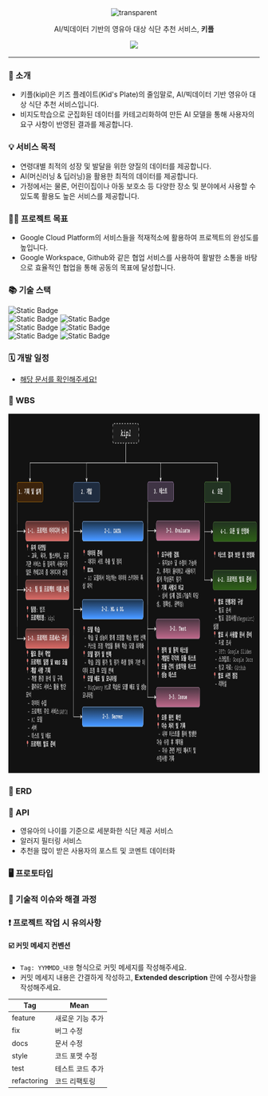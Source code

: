 <div align="center">
  <img src="https://capsule-render.vercel.app/api?type=transparent&fontColor=9370DB&text=kipl👶🏻%20&height=150&fontSize=45" alt="transparent" />
</div>

<p align="center">AI/빅데이터 기반의 영유아 대상 식단 추천 서비스, <strong>키플</strong></p>
<p align="center"><a href="https://github.com/Latencygg/kipl"><img src="https://hits.seeyoufarm.com/api/count/incr/badge.svg?url=https%3A%2F%2Fgithub.com%2FLatencygg%2Fkipl&count_bg=%23000000&title_bg=%23000000&icon=github.svg&icon_color=%23E7E7E7&title=Github&edge_flat=false"/></a></p>

***

### 🔖 소개
  - 키플(kipl)은 키즈 플레이트(Kid's Plate)의 줄임말로, AI/빅데이터 기반 영유아 대상 식단 추천 서비스입니다.
  - 비지도학습으로 군집화된 데이터를 카테고리화하여 만든 AI 모델을 통해 사용자의 요구 사항이 반영된 결과를 제공합니다.

### 💡 서비스 목적
  - 연령대별 최적의 성장 및 발달을 위한 양질의 데이터를 제공합니다.
  - AI(머신러닝 & 딥러닝)을 활용한 최적의 데이터를 제공합니다.
  - 가정에서는 물론, 어린이집이나 아동 보호소 등 다양한 장소 및 분야에서 사용할 수 있도록 활용도 높은 서비스를 제공합니다.

### 🏃🏻 프로젝트 목표
  - Google Cloud Platform의 서비스들을 적재적소에 활용하여 프로젝트의 완성도를 높입니다.
  - Google Workspace, Github와 같은 협업 서비스를 사용하여 활발한 소통을 바탕으로 효율적인 협업을 통해 공동의 목표에 달성합니다.

### 📚 기술 스택
![Static Badge](https://img.shields.io/badge/Google%20Cloud%20Platform-%234285F4?style=flat&logo=googlecloud&logoColor=white&labelColor=%234285F4)
<br>
![Static Badge](https://img.shields.io/badge/Python-%233776AB?logo=python&logoColor=white&labelColor=%233776AB)
![Static Badge](https://img.shields.io/badge/TensorFlow-%23FF6F00?logo=tensorflow&logoColor=white&labelColor=%23FF6F00)
<br>
![Static Badge](https://img.shields.io/badge/Java-%23E85C33?labelColor=%23E85C33)
![Static Badge](https://img.shields.io/badge/Spring%20Boot-%236DB33F?style=flat&logo=springboot&logoColor=white&labelColor=%236DB33F)
<br>
![Static Badge](https://img.shields.io/badge/Git-%23F05032?logo=git&logoColor=white&labelColor=%23F05032)
![Static Badge](https://img.shields.io/badge/GitHub-%23181717?logo=git&logoColor=white&labelColor=%23181717)

### 🗓️ 개발 일정
  - [해당 문서를 확인해주세요!](https://docs.google.com/spreadsheets/d/1K13jrMJEbruGH6SgpTZyGPpVdJmgOs0t4wgxs4v66hs/edit?usp=sharing)

### 📌 WBS

<img src="https://github.com/Latencygg/kipl/blob/main/wbs.png" width="1280" height="720">

### 📑 ERD

### 🔗 API
  - 영유아의 나이를 기준으로 세분화한 식단 제공 서비스
  - 알러지 필터링 서비스
  - 추천을 많이 받은 사용자의 포스트 및 코멘트 데이터화

### 🖥️ 프로토타입

### 🔑 기술적 이슈와 해결 과정

### ❗️ 프로젝트 작업 시 유의사항

  #### ☑️ 커밋 메세지 컨벤션
  - `Tag: YYMMDD_내용` 형식으로 커밋 메세지를 작성해주세요.
  - 커밋 메세지 내용은 간결하게 작성하고, <strong>Extended description</strong> 란에 수정사항을 작성해주세요.

| Tag | Mean |
| --- | --- |
| feature | 새로운 기능 추가 |
| fix | 버그 수정 |
| docs | 문서 수정 |
| style | 코드 포맷 수정 |
| test | 테스트 코드 추가 |
| refactoring | 코드 리팩토링 |

